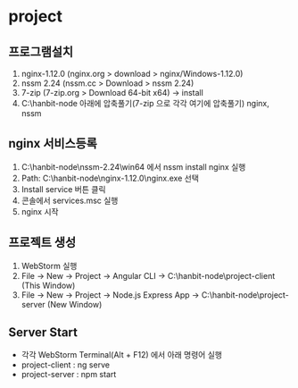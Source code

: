 # project

## 프로그램설치

1. nginx-1.12.0 (nginx.org > download > nginx/Windows-1.12.0)
2. nssm 2.24 (nssm.cc > Download > nssm 2.24)
3. 7-zip (7-zip.org > Download 64-bit x64) -> install
4. C:\hanbit-node 아래에 압축풀기(7-zip 으로 각각 여기에 압축풀기) nginx, nssm

## nginx 서비스등록

1. C:\hanbit-node\nssm-2.24\win64 에서 nssm install nginx 실행
2. Path: C:\hanbit-node\nginx-1.12.0\nginx.exe 선택
3. Install service 버튼 클릭
4. 콘솔에서 services.msc 실행
5. nginx 시작

## 프로젝트 생성

1. WebStorm 실행
2. File -> New -> Project -> Angular CLI -> C:\hanbit-node\project-client (This Window)
3. File -> New -> Project -> Node.js Express App -> C:\hanbit-node\project-server (New Window)

## Server Start

- 각각 WebStorm Terminal(Alt + F12) 에서 아래 명령어 실행
- project-client : ng serve
- project-server : npm start
